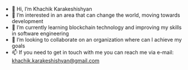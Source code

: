 - 👋 Hi, I’m Khachik Karakeshishyan
- 👀 I’m interested in an area that can change the world, moving towards development
- 🌱 I’m currently learning blockchain technology and improving my skills in software engineering
- 💞️ I’m looking to collaborate on an organization where can I achieve my goals
- 📫 If you need to get in touch with me you can reach me via e-mail: khachik.karakeshishyan@gmail.com

<!---
Karaqeshishyan99/Karaqeshishyan99 is a ✨ special ✨ repository because its `README.md` (this file) appears on your GitHub profile.
You can click the Preview link to take a look at your changes.
--->
